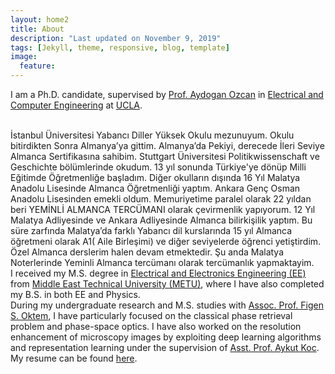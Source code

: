 ```yaml
---
layout: home2
title: About
description: "Last updated on November 9, 2019"
tags: [Jekyll, theme, responsive, blog, template]
image:
  feature: 
---
```


I am a Ph.D. candidate, supervised by <a href="https://innovate.ee.ucla.edu/prof-ozcan-brief-biosketch.html" target="_blank">Prof. Aydogan Ozcan</a> in <a href="https://www.ee.ucla.edu/" target="_blank">Electrical and Computer Engineering</a> at <a href="http://www.ucla.edu/" target="_blank">UCLA</a>.

<br />
İstanbul Üniversitesi Yabancı Diller Yüksek Okulu mezunuyum. Okulu bitirdikten Sonra Almanya’ya gittim. Almanya’da Pekiyi, derecede İleri Seviye Almanca Sertifikasına sahibim. Stuttgart Üniversitesi Politikwissenschaft ve Geschichte bölümlerinde okudum. 13 yıl sonunda Türkiye'ye dönüp Milli Eğitimde Öğretmenliğe başladım. Diğer okulların dışında 16 Yıl Malatya Anadolu Lisesinde Almanca Öğretmenliği yaptım. Ankara Genç Osman Anadolu Lisesinden emekli oldum. Memuriyetime paralel olarak 22 yıldan beri YEMİNLİ ALMANCA TERCÜMANI olarak çevirmenlik yapıyorum. 12 Yıl Malatya Adliyesinde ve Ankara Adliyesinde Almanca bilirkişilik yaptım. Bu süre zarfında Malatya’da farklı Yabancı dil kurslarında 15 yıl Almanca öğretmeni olarak A1( Aile Birleşimi) ve diğer seviyelerde öğrenci yetiştirdim. Özel Almanca derslerim halen devam etmektedir. Şu anda Malatya Noterlerinde Yeminli Almanca tercümanı olarak tercümanlık yapmaktayim.

<br />
I received my M.S. degree in <a href="https://eee.metu.edu.tr/" target="_blank">Electrical and Electronics Engineering (EE)</a> from <a href="http://www.metu.edu.tr/" target="_blank">Middle East Technical University (METU)</a>, where I have also completed my B.S. in both EE and Physics.

<br />
During my undergraduate research and M.S. studies with <a href="https://blog.metu.edu.tr/figeno/" target="_blank">Assoc. Prof. Figen S. Oktem</a>, I have particularly focused on the classical phase retrieval problem and phase-space optics. I have also worked on the resolution enhancement of microscopy images by exploiting deep learning algorithms and representation learning under the supervision of <a href="http://aykut.koc.bilkent.edu.tr/" target="_blank">Asst. Prof. Aykut Koc</a>.

<br />
My resume can be found <a href="https://cagatayisil.github.io/CVcisil.pdf" target="_blank">here</a>.
